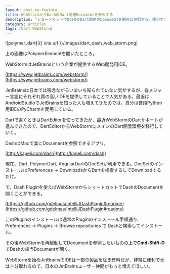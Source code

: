 ```yaml
---
layout: post-no-feature
title: WebStormからDashのDart関連Documentを参照する
description: "ショートカットでDashのDart関連のDocumentを瞬時に参照する。便利すぎる。"
category: articles
tags: [Dart WebStorm]
---
```


![polymer_dart]({{ site.url }}/images/dart_dash_web_storm.png)

上の画像はPolymerElementを開いたところ。


WebStormはJetBrainsという企業が提供するWeb開発用IDE。

[https://www.jetbrains.com/webstorm/](https://www.jetbrains.com/webstorm/)

JetBrainsは日本では残念ながらいまいち知られていない気がするが、各メジャー言語にそれぞれ質の高いIDEを提供していることで人気がある。最近はAndroidStudioでJetBrainsを知った人も増えてきたのでは。自分は普段Python用IDEのPyCharmを愛用している。

Dartで書くときはDartEditorを使ってきたが、最近WebStormのDartサポートが進んできたので、DartEditorからWebStormにメインのDart開発環境を移行していく。

DashはMacで楽にDocumentを参照できるアプリ。

[http://kapeli.com/dash](http://kapeli.com/dash)

現在、Dart, PolymerDart, AngularDartのDocSetが利用できる。DocSetのインストールはPreferences -> DownloadsからDartを検索するしてDownloadするだけ。


で、Dash Pluginを使えばWebStormからショートカットでDashのDocumentを開くことができる。

[https://github.com/gdelmas/IntelliJDashPlugin#readme](https://github.com/gdelmas/IntelliJDashPlugin#readme)


このPluginのインストールは通常のPluginのインストール手順通り、
Preferences -> Plugins -> Browse repositories で Dashと検索してインストール。

その後WebStormを再起動してDocumentを参照したいものの上で**Cmd-Shift-D**でDashの該当Documentが開く。

WebStormを始めJetBrainsのIDEは一部の製品を除き有料だが、非常に便利で元は十分取れるので、日本のJetBrainsユーザー仲間がもっと増えてほしい。
